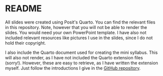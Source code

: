 # README

All slides were created using Posit's Quarto. You can find the relevant files in this repository. Note, however that you will not be able to render the slides. You would need your own PowerPoint template. I have also not included relevant resources like pictures I use in the slides, since I do not hold their copyright.

I also include the Quarto document used for creating the mini syllabus. This will also not render, as I have not included the Quarto extension files (sorry!). However, these are easy to retrieve, as I have written the extension myself. Just follow the introductions I give in the [GitHub repository](https://github.com/tisprang/quarto_syllabus).